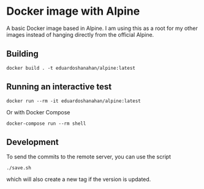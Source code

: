 # Docker image with  Alpine

A basic Docker image based in Alpine. I am using this as a root for my other images instead of hanging directly from the official Alpine.

## Building

```
docker build . -t eduardoshanahan/alpine:latest
```

## Running an interactive test

```
docker run --rm -it eduardoshanahan/alpine:latest
```

Or with Docker Compose

```
docker-compose run --rm shell
```

## Development

To send the commits to the remote server, you can use the script

```
./save.sh
```

which will also create a new tag if the version is updated.
